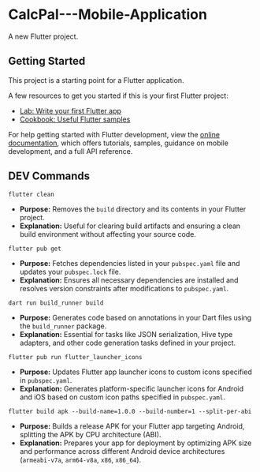 # CalcPal---Mobile-Application

A new Flutter project.

## Getting Started

This project is a starting point for a Flutter application.

A few resources to get you started if this is your first Flutter project:

- [Lab: Write your first Flutter app](https://docs.flutter.dev/get-started/codelab)
- [Cookbook: Useful Flutter samples](https://docs.flutter.dev/cookbook)

For help getting started with Flutter development, view the
[online documentation](https://docs.flutter.dev/), which offers tutorials,
samples, guidance on mobile development, and a full API reference.

## DEV Commands

```
flutter clean
```
- **Purpose:** Removes the `build` directory and its contents in your Flutter project.
- **Explanation:** Useful for clearing build artifacts and ensuring a clean build environment without affecting your source code.

```
flutter pub get
```
  - **Purpose:** Fetches dependencies listed in your `pubspec.yaml` file and updates your `pubspec.lock` file.
  - **Explanation:** Ensures all necessary dependencies are installed and resolves version constraints after modifications to `pubspec.yaml`.

```
dart run build_runner build
```
  - **Purpose:** Generates code based on annotations in your Dart files using the `build_runner` package.
  - **Explanation:** Essential for tasks like JSON serialization, Hive type adapters, and other code generation tasks defined in your project.

```
flutter pub run flutter_launcher_icons
```
  - **Purpose:** Updates Flutter app launcher icons to custom icons specified in `pubspec.yaml`.
  - **Explanation:** Generates platform-specific launcher icons for Android and iOS based on custom icon paths specified in `pubspec.yaml`.

```
flutter build apk --build-name=1.0.0 --build-number=1 --split-per-abi
```
  - **Purpose:** Builds a release APK for your Flutter app targeting Android, splitting the APK by CPU architecture (ABI).
  - **Explanation:** Prepares your app for deployment by optimizing APK size and performance across different Android device architectures (`armeabi-v7a`, `arm64-v8a`, `x86`, `x86_64`).